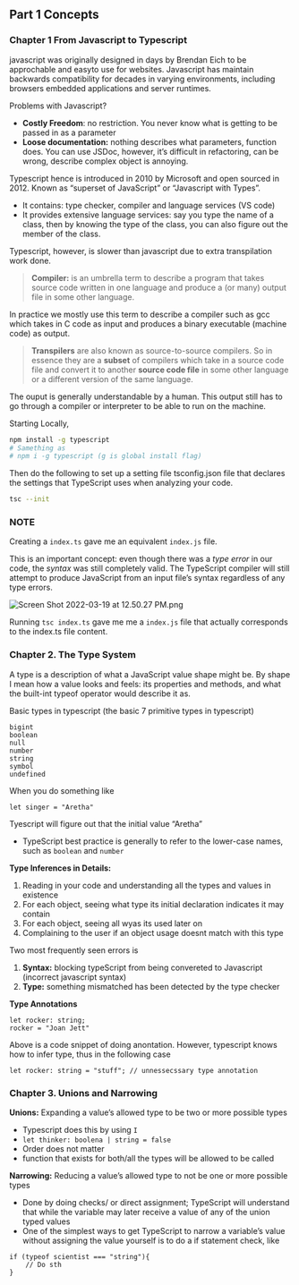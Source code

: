 ## Part 1 Concepts

### Chapter 1 From Javascript to Typescript

javascript was originally designed in days by Brendan Eich to be approchable and easyto use for websites. Javascript has maintain backwards compatibility for decades in varying environments, including browsers embedded applications and server runtimes. 

Problems with Javascript? 

- **Costly Freedom**: no restriction. You never know what is getting to be passed in as a parameter
- **Loose documentation:** nothing describes what parameters, function does. You can use JSDoc, however, it’s difficult in refactoring, can be wrong, describe complex object is annoying.

Typescript hence is introduced in 2010 by Microsoft and open sourced in 2012. Known as “superset of JavaScript” or “Javascript with Types”.

- It contains: type checker, compiler and language services (VS code)
- It provides extensive language services: say you type the name of a class, then by knowing the type of the class, you can also figure out the member of the class.

Typescript, however, is slower than javascript due to extra transpilation work done. 

> **Compiler:** is an umbrella term to describe a program that takes source code written in one language and produce a (or many) output file in some other language.
> 

 In practice we mostly use this term to describe a compiler such as gcc which takes in C code as input and produces a binary executable (machine code) as output.

> **Transpilers** are also known as source-to-source compilers. So in essence they are a **subset** of compilers which take in a source code file and convert it to another **source code file** in some other language or a different version of the same language.
> 

The ouput is generally understandable by a human. This output still has to go through a compiler or interpreter to be able to run on the machine.

Starting Locally, 

```bash
npm install -g typescript 
# Samething as 
# npm i -g typescript (g is global install flag)
```

Then do  the following to set up a setting file tsconfig.json file that declares the settings that TypeScript uses when analyzing your code. 

```bash
tsc --init
```

### **NOTE**

Creating a `index.ts` gave me an equivalent `index.js` file.

This is an important concept: even though there was a *type error* in our code, the *syntax* was still completely valid. The TypeScript compiler will still attempt to produce JavaScript from an input file’s syntax regardless of any type errors.

![Screen Shot 2022-03-19 at 12.50.27 PM.png](https://s3-us-west-2.amazonaws.com/secure.notion-static.com/901ec8a2-417e-4c89-b19f-f7771d559c3a/Screen_Shot_2022-03-19_at_12.50.27_PM.png)

Running `tsc index.ts` gave me me a `index.js` file that actually corresponds to the index.ts file content. 

### Chapter 2. The Type System

A type is a description of what a JavaScript value shape might be. By shape I mean how a value looks and feels: its properties and methods, and what the built-int typeof operator would describe it as. 

Basic types in typescript (the basic 7 primitive types in typescript) 

```tsx
bigint
boolean
null 
number 
string 
symbol 
undefined 
```

When you do something like 

```tsx
let singer = "Aretha"
```

Tyescript will figure out that the initial value “Aretha” 

- TypeScript best practice is generally to refer to the lower-case names, such as `boolean` and `number`

**Type Inferences in Details:**

1. Reading in your code and understanding all the types and values in existence 
2. For each object, seeing what type its initial declaration indicates it may contain 
3. For each object, seeing all wyas its used later on 
4. Complaining to the user if an object usage doesnt match with this type 

Two most frequently seen errors is 

1. **Syntax:** blocking typeScript from being convereted to Javascript (incorrect javascript syntax) 
2. **Type:** something mismatched has been detected by the type checker

**Type Annotations**

```tsx
let rocker: string;
rocker = "Joan Jett"
```

Above is a code snippet of doing anontation. However, typescript knows how to infer type, thus in the following case 

```tsx
let rocker: string = "stuff"; // unnessecssary type annotation
```

### Chapter 3. Unions and Narrowing

**Unions:** Expanding a value’s allowed type to be two or more possible types 

- Typescript does this by using `I`
- `let thinker: boolena | string = false`
- Order does not matter
- function that exists for both/all the types will be allowed to be called

**Narrowing:** Reducing a value’s allowed type to not be one or more possible types 

- Done by doing checks/ or direct assignment; TypeScript will understand that while the variable may later receive a value of any of the union typed values
- One of the simplest ways to get TypeScript to narrow a variable’s value without assigning the value yourself is to do a if statement check, like

```tsx
if (typeof scientist === "string"){
	// Do sth
}
```